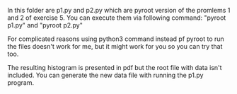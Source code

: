In this folder are p1.py and p2.py which are pyroot version of the promlems 1 and 2 of exercise 5.
You can execute them via following command: 
"pyroot p1.py" and 
"pyroot p2.py"

For complicated reasons using python3 command instead pf pyroot to run the files doesn't work for me, but it might work for you so you can try that too.

The resulting histogram is presented in pdf but the root file with data isn't included. You can generate the new data file with running the p1.py program.




